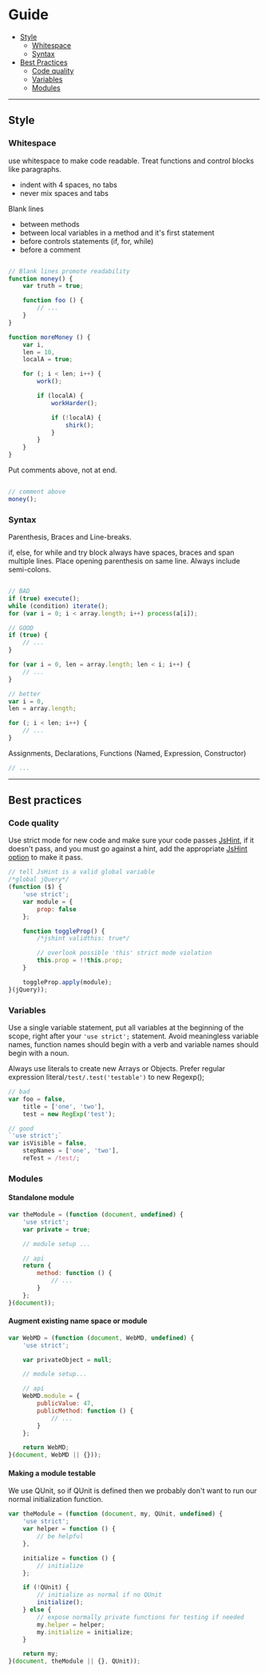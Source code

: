 # Guide

* [Style](#style)
    * [Whitespace](#whitespace)
    * [Syntax](#syntax)
* [Best Practices](#best-practices)
    * [Code quality](#code-quality)
    * [Variables](#variables)
    * [Modules](#modules)

---

## Style

### Whitespace

use whitespace to make code readable. Treat functions and control blocks like paragraphs.

* indent with 4 spaces, no tabs
* never mix spaces and tabs

Blank lines

* between methods
* between local variables in a method and it's first statement
* before controls statements (if, for, while)
* before a comment

```javascript

// Blank lines promote readability
function money() {
    var truth = true;

    function foo () {
        // ...
    }
}

function moreMoney () {
    var i,
    len = 10,
    localA = true;

    for (; i < len; i++) {
        work();

        if (localA) {
            workHarder();

            if (!localA) {
                shirk();
            }
        }
    }
}
```

Put comments above, not at end.

``` javascript

// comment above
money();

```

### Syntax

Parenthesis, Braces and Line-breaks.

if, else, for while and try block always have spaces, braces and span multiple lines. Place opening parenthesis on same line. Always include semi-colons.

```javascript

// BAD
if (true) execute();
while (condition) iterate();
for (var i = 0; i < array.length; i++) process(a[i]);

// GOOD
if (true) {
    // ...
}

for (var i = 0, len = array.length; len < i; i++) {
    // ...
}

// better
var i = 0,
len = array.length;

for (; i < len; i++) {
    // ...
}
```

Assignments, Declarations, Functions (Named, Expression, Constructor)

```javascript
// ...
```
---

## Best practices

### Code quality

Use strict mode for new code and make sure your code passes [JsHint](http://www.jshint.com/), if it doesn't pass, and you must go against a hint, add the appropriate [JsHint option](http://jshint.com/docs/#enforcing_options) to make it pass.

```javascript
// tell JsHint is a valid global variable
/*global jQuery*/
(function ($) {
    'use strict';
    var module = {
        prop: false
    };

    function toggleProp() {
        /*jshint validthis: true*/

        // overlook possible 'this' strict mode violation
        this.prop = !!this.prop;
    }

    toggleProp.apply(module);
}(jQuery));
```

### Variables

Use a single variable statement, put all variables at the beginning of the scope, right after your `'use strict';` statement. Avoid meaningless variable names, function names should begin with a verb and variable names should begin with a noun.

Always use literals to create new Arrays or Objects. Prefer regular expression literal`/test/.test('testable')` to new Regexp();

```javascript
// bad
var foo = false,
    title = ['one', 'two'],
    test = new RegExp('test');

// good
`'use strict';`
var isVisible = false,
    stepNames = ['one', 'two'],
    reTest = /test/;
```

### Modules

#### Standalone module

```javascript
var theModule = (function (document, undefined) {
    'use strict';
    var private = true;

    // module setup ...

    // api
    return {
        method: function () {
            // ...
        }
    };
}(document));
```

#### Augment existing name space or module

```javascript
var WebMD = (function (document, WebMD, undefined) {
    'use strict';

    var privateObject = null;

    // module setup...

    // api
    WebMD.module = {
        publicValue: 47,
        publicMethod: function () {
            // ...
        }
    };

    return WebMD;
}(document, WebMD || {}));
```

#### Making a module testable

We use QUnit, so if QUnit is defined then we probably don't want to run our normal initialization function.

```javascript
var theModule = (function (document, my, QUnit, undefined) {
    'use strict';
    var helper = function () {
        // be helpful
    },

    initialize = function () {
        // initialize
    };

    if (!QUnit) {
        // initialize as normal if no QUnit
        initialize();
    } else {
        // expose normally private functions for testing if needed
        my.helper = helper;
        my.initialize = initialize;
    }

    return my;
}(document, theModule || {}, QUnit));
```
